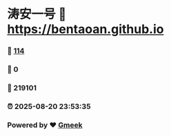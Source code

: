 # 涛安一号 :link: https://bentaoan.github.io 
### :page_facing_up: [114](https://bentaoan.github.io/tag.html) 
### :speech_balloon: 0 
### :hibiscus: 219101 
### :alarm_clock: 2025-08-20 23:53:35 
### Powered by :heart: [Gmeek](https://github.com/Meekdai/Gmeek)
